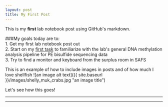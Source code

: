 ```yaml
---
layout: post
title: My First Post
---
```


This is my **first** lab notebook post using GitHub's markdown.

###My goals today are to:  
	1. Get my first lab notebook post out  
	2. Start on my [first task](https://github.com/RobertsLab/resources/issues/379#event-1850948742) to familiarize with the lab's general DNA methylation analysis pipeline for PE bisulfide sequencing data  
	3. Try to find a monitor and keyboard from the surplus room in SAFS  

 
This is an example of how to include images in posts and of how much I love shellfish
![an image alt text]({{ site.baseurl }}/images/shelly_muk_crabs.jpg "an image title")

Let's see how this goes!




----
****
